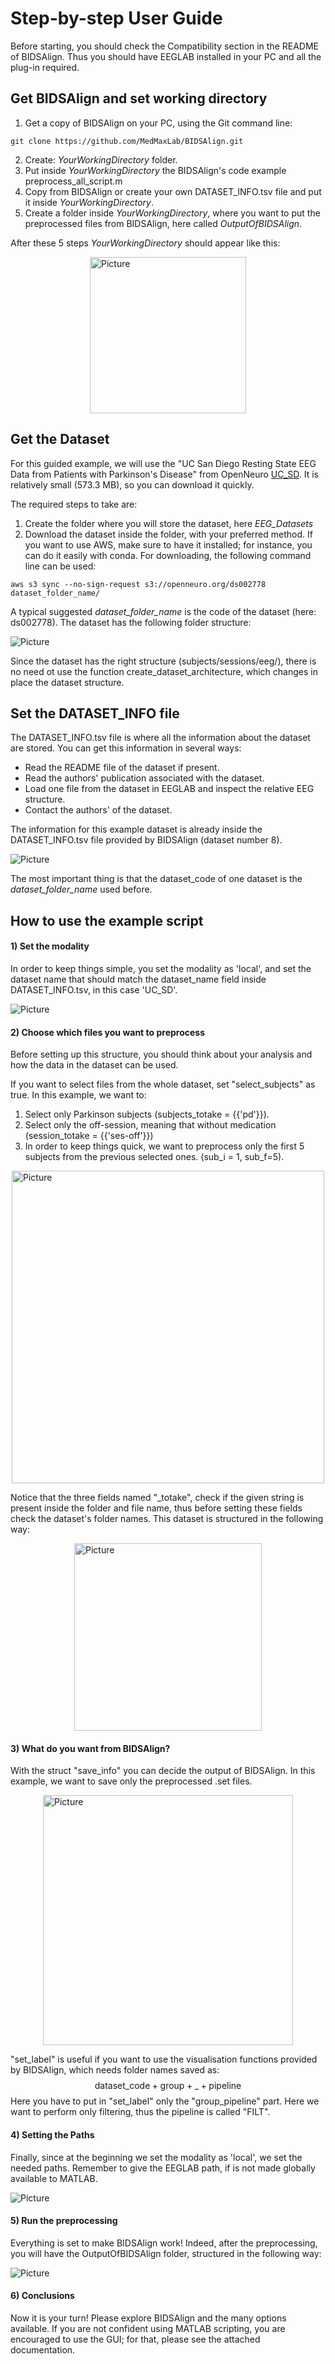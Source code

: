 # Step-by-step User Guide
Before starting, you should check the Compatibility section in the README of BIDSAlign.
Thus you should have EEGLAB installed in your PC and all the plug-in required.
## Get BIDSAlign and set working directory
1) Get a copy of BIDSAlign on your PC, using the Git command line:

`git clone https://github.com/MedMaxLab/BIDSAlign.git`

2) Create: *YourWorkingDirectory* folder.
3) Put inside *YourWorkingDirectory* the BIDSAlign's code example preprocess_all_script.m
4) Copy from BIDSAlign or create your own DATASET_INFO.tsv file and put it inside *YourWorkingDirectory*.
5) Create a folder inside *YourWorkingDirectory*, where you want to put the preprocessed files from BIDSAlign, here called *OutputOfBIDSAlign*.

After these 5 steps *YourWorkingDirectory* should appear like this:

<img src="docs/YourWorkingDirectory.png"
        alt="Picture"
        width="250"
        style="display: block; margin: 0 auto" />

## Get the Dataset
For this guided example, we will use the "UC San Diego Resting State EEG Data from Patients with Parkinson's Disease" from OpenNeuro [UC_SD](https://openneuro.org/datasets/ds002778/versions/1.0.5). It is relatively small (573.3 MB), so you can download it quickly.

The required steps to take are:
1) Create the folder where you will store the dataset, here *EEG_Datasets*
2) Download the dataset inside the folder, with your preferred method.
If you want to use AWS, make sure to have it installed; for instance, you can do it easily with conda. For downloading, the following command line can be used:

`aws s3 sync --no-sign-request s3://openneuro.org/ds002778 dataset_folder_name/`

A typical suggested *dataset_folder_name* is the code of the dataset (here: ds002778).
The dataset has the following folder structure:

<img src="docs/UC_SD_structure.png"
        alt="Picture"
        style="display: block; margin: 0 auto" />

Since the dataset has the right structure (subjects/sessions/eeg/), there is no need ot use the function create_dataset_architecture, which changes in place the dataset structure.

## Set the DATASET_INFO file
The DATASET_INFO.tsv file is where all the information about the dataset are stored.
You can get this information in several ways:
- Read the README file of the dataset if present.
- Read the authors' publication associated with the dataset.
- Load one file from the dataset in EEGLAB and inspect the relative EEG structure.
- Contact the authors' of the dataset.

The information for this example dataset is already inside the DATASET_INFO.tsv file provided by BIDSAlign (dataset number 8).

<img src="docs/bidsaling1to8_datasetinfo.png"
        alt="Picture"
        style="display: block; margin: 0 auto" />

The most important thing is that the dataset_code of one dataset is the *dataset_folder_name* used before.

## How to use the example script
#### 1) Set the modality 
In order to keep things simple, you set the modality as 'local', and set the dataset name that should match the dataset_name field inside DATASET_INFO.tsv, in this case 'UC_SD'.

<img src="docs/set_modality.png"
        alt="Picture"
        style="display: block; margin: 0 auto" />

#### 2) Choose which files you want to preprocess
Before setting up this structure, you should think about your analysis and how the data in the dataset can be used.

If you want to select files from the whole dataset, set "select_subjects" as true. In this example, we want to:
1) Select only Parkinson subjects (subjects_totake = {{'pd'}}).
2) Select only the off-session, meaning that without medication (session_totake = {{'ses-off'}})
3) In order to keep things quick, we want to preprocess only the first 5 subjects from the previous selected ones. (sub_i = 1, sub_f=5).

<img src="docs/set_selectinfo.png"
        alt="Picture"
	width = 500
        style="display: block; margin: 0 auto" />

Notice that the three fields named "_totake", check if the given string is present inside the folder and file name, thus before setting these fields check the dataset's folder names.
This dataset is structured in the following way:

<img src="docs/UC_SD_structure_on.png"
        alt="Picture"
	width = 300
        style="display: block; margin: 0 auto" />
	
#### 3) What do you want from BIDSAlign?
With the struct "save_info" you can decide the output of BIDSAlign.
In this example, we want to save only the preprocessed .set files.

<img src="docs/set_saveinfo.png"
        alt="Picture"
	width = 400
        style="display: block; margin: 0 auto" />

"set$\_$label" is useful if you want to use the visualisation functions provided by BIDSAlign, which needs folder names saved as:
					$$\text{dataset} \_ \text{code} + \text{group} + \_ +  \text{pipeline}$$
Here you have to put in "set_label" only the "group_pipeline" part.
Here we want to perform only filtering, thus the pipeline is called "FILT".

#### 4) Setting the Paths
Finally, since at the beginning we set the modality as 'local', we set the needed paths.
Remember to give the EEGLAB path, if is not made globally available to MATLAB.

<img src="docs/paths.png"
        alt="Picture"
        style="display: block; margin: 0 auto" />
	
#### 5) Run the preprocessing
Everything is set to make BIDSAlign work!
Indeed, after the preprocessing, you will have the OutputOfBIDSAlign folder, structured in the following way:

<img src="docs/OutputOfBIDSAlign.png"
        alt="Picture"
        style="display: block; margin: 0 auto" />
	
#### 6) Conclusions
Now it is your turn! Please explore BIDSAlign and the many options available. If you are not confident using MATLAB scripting, you are encouraged to use the GUI; for that, please see the attached documentation.
